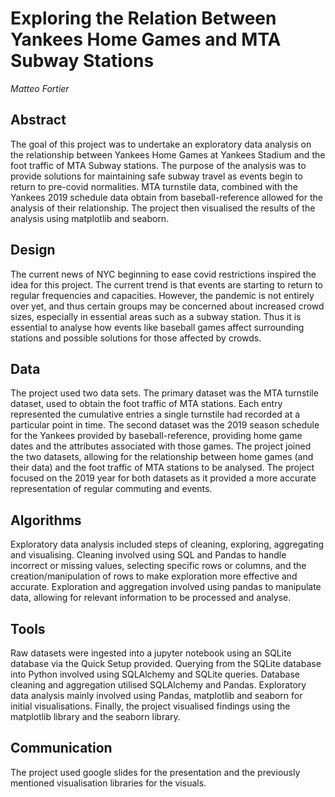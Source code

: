 # Exploring the Relation Between Yankees Home Games and MTA Subway Stations

*Matteo Fortier*

## Abstract

The goal of this project was to undertake an exploratory data analysis on the relationship between Yankees Home Games at Yankees Stadium and the foot traffic of MTA Subway stations. The purpose of the analysis was to provide solutions for maintaining safe subway travel as events begin to return to pre-covid normalities. MTA turnstile data, combined with the Yankees 2019 schedule data obtain from baseball-reference allowed for the analysis of their relationship. The project then visualised the results of the analysis using matplotlib and seaborn.  

## Design

The current news of NYC beginning to ease covid restrictions inspired the idea for this project. The current trend is that events are starting to return to regular frequencies and capacities. However, the pandemic is not entirely over yet, and thus certain groups may be concerned about increased crowd sizes, especially in essential areas such as a subway station. Thus it is essential to analyse how events like baseball games affect surrounding stations and possible solutions for those affected by crowds. 

## Data

The project used two data sets. The primary dataset was the MTA turnstile dataset, used to obtain the foot traffic of MTA stations. Each entry represented the cumulative entries a single turnstile had recorded at a particular point in time. The second dataset was the 2019 season schedule for the Yankees provided by baseball-reference, providing home game dates and the attributes associated with those games. The project joined the two datasets, allowing for the relationship between home games (and their data) and the foot traffic of MTA stations to be analysed. The project focused on the 2019 year for both datasets as it provided a more accurate representation of regular commuting and events. 

## Algorithms

Exploratory data analysis included steps of cleaning, exploring, aggregating and visualising. Cleaning involved using SQL and Pandas to handle incorrect or missing values, selecting specific rows or columns, and the creation/manipulation of rows to make exploration more effective and accurate. Exploration and aggregation involved using pandas to manipulate data, allowing for relevant information to be processed and analyse. 

## Tools

Raw datasets were ingested into a jupyter notebook using an SQLite database via the Quick Setup provided. Querying from the SQLite database into Python involved using SQLAlchemy and SQLite queries.
Database cleaning and aggregation utilised SQLAlchemy and Pandas.
Exploratory data analysis mainly involved using Pandas, matplotlib and seaborn for initial visualisations. Finally, the project visualised findings using the matplotlib library and the seaborn library.

## Communication

The project used google slides for the presentation and the previously mentioned visualisation libraries for the visuals. 